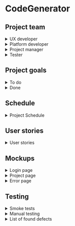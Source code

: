 # CodeGenerator
## Project team
<details>
<summary>UX developer</summary>

### Responsibilities
* Create responsible design;
* Provide proper data transition and information update;
* Create responsible design for different platforms.
</details>

<details>
<summary>Platform developer</summary>

### Responsibilities
* Handle library releases
* Provide documentation for the user-library
* Cross-platform developing
</details>

<details>
<summary>Project manager</summary>

### Responsibilities
* Inform stakeholders on the updates and developing progress
* Supply proper user-stories and stakeholders' requirements
* Handle project releases
</details>

<details>
<summary>Tester</summary>

### Responsibilities
* Confirm project usability
* Test updating and supply testing chain
</details>

## Project goals
<details>
<summary>To do</summary>

- [ ] Create user-friendly interface to help user get along with libriary
- [ ] Craete Nuget libriary to share code within other programmers
- [ ] Create web-page to share updates, news and tutorials
- [ ] Integrate project for different platforms.
- [ ] Support different programming languages.
- [ ] Provide cloud data storage
- [ ] Create cross-device code imports and exports.
</details>
<details>
<summary>Done</summary>

</details>

## Schedule
<details>
<summary>
Project Schedule
</summary>

![Code generator schedule](https://github.com/IhorMruchko/CodeGenerator/assets/55592478/d891f6ea-9c54-4cfd-9edb-da6f0027f376?raw=true)

</details>

## User stories
<details>
<summary> 
User stories
</summary>

<table>
    <thead>
        <tr>
            <th>№</th>
            <th>Title</th>
            <th>Priority</th>
            <th>Estimate</th>
        </tr>
    </thead>
    <tbody>
        <tr>
            <td>1</td>
            <td>Sign up</td>
            <td>High</td>
            <td>2 days</td>
        </tr>
      <tr>
        <td colspan=4 width=500>
          <b>User Story:</b> </br>
          As a user, </br>
          I want to get access to the full functionality of the application </br>
          so that all actions can be saved and restored. </br>
        </td>
      </tr>
      <tr>
        <td colspan=4>
          <b>Acceptance Criteria:</b> </br>
          Given unregistered user without an account. </br>
          When user registers. </br>
          Then give an access to the application features. </br>
        </td>
      </tr>
      <tr>
        <td>2</td>
        <td>Log in</td>
        <td>High</td>
        <td>2 days</td>
      </tr>
      <tr>
        <td colspan=4 width=500>
          <b>User Story:</b> </br>
          As a registered user, </br>
          I want to access my generated code and saved templates for it </br>
          so that can simplify code storaging and sharing. </br>
        </td>
      </tr>
      <tr>
        <td colspan=4>
          <b>Acceptance Criteria:</b> </br>
          Given registered user. </br>
          When he enteres right username and password. </br>
          Then give him an access to his code and data. </br>
        </td>
      </tr>
    <tr>
      <td>3</td>
      <td>Autorization and security</td>
      <td>High</td>
      <td>5 hours</td>
    </tr>
    <tr>
      <td colspan=4 width=500>
        <b>User Story:</b> </br>
        As a registered user, </br>
        I want to be sure that my code will be secured </br>
        so that save my code from the unacceptable access. </br>
      </td>
    </tr>
    <tr>
      <td colspan=4>
        <b>Acceptance Criteria:</b> </br>
        Given user. </br>
        When he tries to enter username or password and one of them is wrong. </br>
        Then send him e-mail about these attemps. </br>
      </td>
    </tr>
  <tr>
    <td>4</td>
    <td>Reset password</td>
    <td>High</td>
    <td>3 hours</td>
  </tr>
  <tr>
    <td colspan=4 width=500>
      <b>User Story:</b> </br>
      As a registered user, </br>
      I want to reset my password in case I forgotten it </br>
      so that makes easely enter the application. </br>
    </td>
  </tr>
  <tr>
    <td colspan=4>
      <b>Acceptance Criteria:</b> </br>
      Given registered user with forgotten password. </br>
      When user press forgot password button. </br>
      Then email with password reset token send. </br>
    </td>
  </tr>
  <tr>
    <td>5</td>
    <td>Double verification</td>
    <td>Default</td>
    <td>7 hours</td>
  </tr>
  <tr>
    <td colspan=4 width=500>
      <b>User Story:</b> </br>
      As a registered user, </br>
      I want to set double verification </br>
      so that makes my account more secured. </br>
    </td>
  </tr>
  <tr>
    <td colspan=4>
      <b>Acceptance Criteria:</b> </br>
      Given registered user with provided phone number and turned on double notification setting </br>
      When user enters the application </br>
      Then special code will be send to the his phone number </br>
    </td>
  </tr>
 <tr>
    <td>6</td>
    <td>Multilingual support</td>
    <td>Default</td>
    <td>7 hours</td>
  </tr>
  <tr>
    <td colspan=4 width=500>
      <b>User Story:</b> </br>
      As a registered user, </br>
      I want to set my native language of the UI </br>
      so that gives an clear understanding of what is displayed. </br>
    </td>
  </tr>
  <tr>
    <td colspan=4>
      <b>Acceptance Criteria:</b> </br>
      Given registered user </br>
      When user changes language settings </br>
      Then all specified translatable blocks will be translated. </br>
    </td>
  </tr>
<tr>
    <td>7</td>
    <td>Manual language edit</td>
    <td>Low</td>
    <td>3 days</td>
  </tr>
  <tr>
    <td colspan=4 width=500>
      <b>User Story:</b> </br>
      As a registerd user, </br>
      I want to be able to add my own translation if I am a native speaker </br>
      so that helps the application to grow and increase usability of the project. </br>
    </td>
  </tr>
  <tr>
    <td colspan=4>
      <b>Acceptance Criteria:</b> </br>
      Given registered user </br>
      When user provides translations of the specific UI item </br>
      Then this data will be saved as a custom user translation dictionary and it will be possible to suggest this translation as an translation on the application level. </br>
    </td>
  </tr>
<tr>
    <td>8</td>
    <td>Suggest translation</td>
    <td>Low</td>
    <td>7 hours</td>
  </tr>
  <tr>
    <td colspan=4 width=500>
      <b>User Story:</b> </br>
      As a registered user with a custom translation, </br>
      I want to suggest this translation for developers to add this one to the application in the future release </br>
      so that helps extend translational base of the application. </br>
    </td>
  </tr>
  <tr>
    <td colspan=4>
      <b>Acceptance Criteria:</b> </br>
      Given registered user with custom translation </br>
      When suggest button on the localization setting page pressed </br>
      Then this request sends to the developer, converted as itegratable code. </br>
    </td>
  </tr>
<tr>
    <td>9</td>
    <td>Differrent themes</td>
    <td>Low</td>
    <td>8 hours</td>
  </tr>
  <tr>
    <td colspan=4 width=500>
      <b>User Story:</b> </br>
      As a registered user, </br>
      I want to change UI appearence </br>
      so that can make UI more friendly and flexible. </br>
    </td>
  </tr>
  <tr>
    <td colspan=4>
      <b>Acceptance Criteria:</b> </br>
      Given registered user </br>
      When user changes the theme setting on the setting page </br>
      Then UI will be updated on the specified theme </br>
    </td>
  </tr>
<tr>
    <td>10</td>
    <td>Get access to the theme base</td>
    <td>Low</td>
    <td>3 hours</td>
  </tr>
  <tr>
    <td colspan=4 width=500>
      <b>User Story:</b> </br>
      As a registered user, </br>
      I want to be able to install different themes </br>
      so that makes UI more flexible and adaptable. </br>
    </td>
  </tr>
  <tr>
    <td colspan=4>
      <b>Acceptance Criteria:</b> </br>
      Given registered user </br>
      When user instals theme to the application </br>
      Then it can be visible on the theme setting </br>
    </td>
  </tr>
<tr>
    <td>11</td>
    <td>Add ability to create custom theme</td>
    <td>Low</td>
    <td>5 hours</td>
  </tr>
  <tr>
    <td colspan=4 width=500>
      <b>User Story:</b> </br>
      As a user-programmer or user, </br>
      I want to be able to create custom theme and apload it to the themes' base </br>
      so that helps extend application functionality and apearence. </br>
    </td>
  </tr>
  <tr>
    <td colspan=4>
      <b>Acceptance Criteria:</b> </br>
      Given registered user </br>
      When he set up custom theme </br>
      Then suggest him to upload this theme to the application base. In case user agreed - updload this to the public access. </br>
    </td>
  </tr>
<tr>
    <td>12</td>
    <td>Create code-generation project</td>
    <td>High</td>
    <td>5 days</td>
  </tr>
  <tr>
    <td colspan=4 width=500>
      <b>User Story:</b> </br>
      As a registered user, </br>
      I want to create new project </br>
      so that I can generate my new code. </br>
    </td>
  </tr>
  <tr>
    <td colspan=4>
      <b>Acceptance Criteria:</b> </br>
      Given registered user </br>
      When user press "Craete" button on the code generation screan </br>
      Then new project will be created, saved and be visible for the user on the projects screan. </br>
    </td>
  </tr>
<tr>
    <td>13</td>
    <td>View all created projects</td>
    <td>High</td>
    <td>4 days</td>
  </tr>
  <tr>
    <td colspan=4 width=500>
      <b>User Story:</b> </br>
      As a registered user, </br>
      I want to be able to see all my projects created via the application </br>
      so that I can access any project to view all generated code. </br>
    </td>
  </tr>
  <tr>
    <td colspan=4>
      <b>Acceptance Criteria:</b> </br>
      Given registered user </br>
      When user opens projects screan </br>
      Then all his projects will be loaded and displayed on the latest version of them </br>
    </td>
  </tr>
<tr>
    <td>14</td>
    <td>Change projects view type</td>
    <td>Default</td>
    <td>2 days</td>
  </tr>
  <tr>
    <td colspan=4 width=500>
      <b>User Story:</b> </br>
      As a registered user, </br>
      I want to be able to view all my projects in different vays (as treeview, as galery view) </br>
      so that makes code finding easy. </br>
    </td>
  </tr>
  <tr>
    <td colspan=4>
      <b>Acceptance Criteria:</b> </br>
      Given registered user on the projects screan </br>
      When user changes apearene of the view to another one </br>
      Then all projects will be displayed in selected view.  </br>
    </td>
  </tr>
<tr>
    <td>15</td>
    <td>Make project view editable</td>
    <td>Low</td>
    <td>2 hours</td>
  </tr>
  <tr>
    <td colspan=4 width=500>
      <b>User Story:</b> </br>
      As a user-programmer, </br>
      I want to create my own apearence using application </br>
      so that extends application functionality dinamicly. </br>
    </td>
  </tr>
  <tr>
    <td colspan=4>
      <b>Acceptance Criteria:</b> </br>
      Given registered programming user </br>
      When he generates code to display projects and send it to the application developers. </br>
      Then suggested view will be added to the application. </br>
    </td>
  </tr>
<tr>
    <td>16</td>
    <td>View specific code project</td>
    <td>High</td>
    <td>1 week</td>
  </tr>
  <tr>
    <td colspan=4 width=500>
      <b>User Story:</b> </br>
      As a registered user, </br>
      I want to open specific project to view generated code </br>
      so that I can user this code repeatedly. </br>
    </td>
  </tr>
  <tr>
    <td colspan=4>
      <b>Acceptance Criteria:</b> </br>
      Given registered user on the projects screan </br>
      When user presses on the specific project view  </br>
      Then he will be redirected to the project code view page </br>
    </td>
  </tr>
<tr>
    <td>17</td>
    <td>Edit project code</td>
    <td>High</td>
    <td>2 weeks</td>
  </tr>
  <tr>
    <td colspan=4 width=500>
      <b>User Story:</b> </br>
      As a registered user, </br>
      I want to be able to edit my code within the application </br>
      so that I can modify code without using any other code-editors. </br>
    </td>
  </tr>
  <tr>
    <td colspan=4>
      <b>Acceptance Criteria:</b> </br>
      Given registered user on the specific project view screan</br>
      When he presses edit button </br>
      Then specific project view turns into mutable code-base. </br>
    </td>
  </tr>
<tr>
    <td>18</td>
    <td>Upload existing files to the application</td>
    <td>High</td>
    <td>2 weeks</td>
  </tr>
  <tr>
    <td colspan=4 width=500>
      <b>User Story:</b> </br>
      As a registered user, </br>
      I want to be able to upload existing project to the application</br>
      so that will increase usablity of the application with another code-editors. </br>
    </td>
  </tr>
  <tr>
    <td colspan=4>
      <b>Acceptance Criteria:</b> </br>
      Given registered user </br>
      When user presses "Add" button on the projects screan </br>
      Then give user an opportunity to select localy stored code and upload this file to the appication. </br>
    </td>
  </tr>
<tr>
    <td>19</td>
    <td>Upload files to the specific project</td>
    <td>High</td>
    <td>3 days</td>
  </tr>
  <tr>
    <td colspan=4 width=500>
      <b>User Story:</b> </br>
      As a registered user, </br>
      I want to upload some files, not all project to the application </br>
      so that will maka application's projects more editable and flexible. </br>
    </td>
  </tr>
  <tr>
    <td colspan=4>
      <b>Acceptance Criteria:</b> </br>
      Given registered user on the specific project view screan </br>
      When user presses "Add" button </br>
      Then open file explorer and upload selected file(s) to the project code base </br>
    </td>
  </tr>
<tr>
    <td>20</td>
    <td>Delete some files from the project</td>
    <td>High</td>
    <td>6 hours</td>
  </tr>
  <tr>
    <td colspan=4 width=500>
      <b>User Story:</b> </br>
      As a registered user, </br>
      I want to delete the project I have created </br>
      so that remove all unnessesary code from my viewer. </br>
    </td>
  </tr>
  <tr>
    <td colspan=4>
      <b>Acceptance Criteria:</b> </br>
      Given registered user on the specific project view screan </br>
      When user hover over the file </br>
      Then display the delete button and after pressign delete the file(s) from the project </br>
    </td>
  </tr>
<tr>
    <td>21</td>
    <td>Ensure deletion</td>
    <td>High</td>
    <td>2 hours</td>
  </tr>
  <tr>
    <td colspan=4 width=500>
      <b>User Story:</b> </br>
      As a user </br>
      I want to be warned before the deletion of the file(s) </br>
      so that can save me from the deletion of the wrong files. </br>
    </td>
  </tr>
  <tr>
    <td colspan=4>
      <b>Acceptance Criteria:</b> </br>
      Given registeed user </br>
      When he presses delete button on the file view</br>
      Then display warning dialog including all files that will be deleted after confirming </br>
    </td>
  </tr>
<tr>
    <td>22</td>
    <td>Syncronize deletion of the file</td>
    <td>Default</td>
    <td>4 hours</td>
  </tr>
  <tr>
    <td colspan=4 width=500>
      <b>User Story:</b> </br>
      As a registered user, </br>
      I want to be able to delete file not only from the application and even from my computer </br>
      so that saves time of edition project in several places. </br>
    </td>
  </tr>
  <tr>
    <td colspan=4>
      <b>Acceptance Criteria:</b> </br>
      Given registed user with confirmed deletion  </br>
      When warning dialog appears, suggest user to delete files on his computer </br>
      Then delete files not only from the application but on the user's computer </br>
    </td>
  </tr>
<tr>
    <td>23</td>
    <td>All project deletion</td>
    <td>High</td>
    <td>2 days</td>
  </tr>
  <tr>
    <td colspan=4 width=500>
      <b>User Story:</b> </br>
      As a registered user, </br>
      I want to delete all project from the application </br>
      so that can remove unused code bases from the application. </br>
    </td>
  </tr>
  <tr>
    <td colspan=4>
      <b>Acceptance Criteria:</b> </br>
      Given registered user </br>
      When user presses delete button on the project after hovering above it </br>
      Then remove project reference from the application </br>
    </td>
  </tr>
<tr>
    <td>24</td>
    <td>Warning on project deletion</td>
    <td>High</td>
    <td>3 hours</td>
  </tr>
  <tr>
    <td colspan=4 width=500>
      <b>User Story:</b> </br>
      As a registered user, </br>
      I want to be warned that I am about to delete the project </br>
      so that saves me from the deletion of the wrong project. </br>
    </td>
  </tr>
  <tr>
    <td colspan=4>
      <b>Acceptance Criteria:</b> </br>
      Given registered user </br>
      When user presses delete project button </br>
      Then warning dialog will apear. </br>
    </td>
  </tr>
<tr>
    <td>25</td>
    <td>Delete all project on the computer</td>
    <td>Low</td>
    <td>2 hours</td>
  </tr>
  <tr>
    <td colspan=4 width=500>
      <b>User Story:</b> </br>
      As a registered user, </br>
      I want to delete project from the computer via the application </br>
      so that syncrhonize updates for different other applications. </br>
    </td>
  </tr>
  <tr>
    <td colspan=4>
      <b>Acceptance Criteria:</b> </br>
      Given registered user </br>
      When warning dialog apeares </br>
      Then suggest user to delete this project from his computer. </br>
    </td>
  </tr>
<tr>
    <td>26</td>
    <td>Adaptive programing language</td>
    <td>Default</td>
    <td>2 weeks</td>
  </tr>
  <tr>
    <td colspan=4 width=500>
      <b>User Story:</b> </br>
      As a user or programer-user, </br>
      I want to generate code for different programing languages </br>
      so that estends usability and grouping of the projects. </br>
    </td>
  </tr>
  <tr>
    <td colspan=4>
      <b>Acceptance Criteria:</b> </br>
      Given registered user or programmer-user </br>
      When he creates or addes new files to the project </br>
      Then suggest to select programming language </br>
    </td>
  </tr>
<tr>
    <td>27</td>
    <td>Responsible code structures</td>
    <td>High</td>
    <td>2 weeks</td>
  </tr>
  <tr>
    <td colspan=4 width=500>
      <b>User Story:</b> </br>
      As a registered user, </br>
      I want to see all possible code structures that can be generated within current working scope </br>
      so that simplifies code-generation setting. </br>
    </td>
  </tr>
  <tr>
    <td colspan=4>
      <b>Acceptance Criteria:</b> </br>
      Given registered user </br>
      When user works on the project </br>
      Then suggest next possible option on each generation step </br>
    </td>
  </tr>
<tr>
    <td>28</td>
    <td>Preview generation code</td>
    <td>High</td>
    <td>1 week</td>
  </tr>
  <tr>
    <td colspan=4 width=500>
      <b>User Story:</b> </br>
      As a registered user, </br>
      I want to preview generated code based on my settings </br>
      so that gives an opportunity to edit generation settings without actual generation. </br>
    </td>
  </tr>
  <tr>
    <td colspan=4>
      <b>Acceptance Criteria:</b> </br>
      Given registered user with draft code generation scenario </br>
      When user presses "preview" button </br>
      Then display how this code will be generated without actual generation. </br>
    </td>
  </tr>
<tr>
    <td>29</td>
    <td>Generate code</td>
    <td>High</td>
    <td>1 week</td>
  </tr>
  <tr>
    <td colspan=4 width=500>
      <b>User Story:</b> </br>
      As a registered user, </br>
      I want to generate my code after all is set up </br>
      so that can modify my code base. </br>
    </td>
  </tr>
  <tr>
    <td colspan=4>
      <b>Acceptance Criteria:</b> </br>
      Given registered user with all settings set </br>
      When user presses "generate" button </br>
      Then execute code generation on the user generation settings </br>
    </td>
  </tr>
<tr>
    <td>30</td>
    <td>Generate all user settings</td>
    <td>High</td>
    <td>2 weeks</td>
  </tr>
  <tr>
    <td colspan=4 width=500>
      <b>User Story:</b> </br>
      As a registered user, </br>
      I want to generate multiple files at once </br>
      so that make generation process easier. </br>
    </td>
  </tr>
  <tr>
    <td colspan=4>
      <b>Acceptance Criteria:</b> </br>
      Given registered user on the generation settigns page </br>
      When he presses "generate all" </br>
      Then generate all settings into files </br>
    </td>
  </tr>
<tr>
    <td>31</td>
    <td>Display generation process</td>
    <td>Default</td>
    <td>5 hours</td>
  </tr>
  <tr>
    <td colspan=4 width=500>
      <b>User Story:</b> </br>
      As a registered user, </br>
      I want to see the generation progress </br>
      so that gives me an understanding on what stage generation is. </br>
    </td>
  </tr>
  <tr>
    <td colspan=4>
      <b>Acceptance Criteria:</b> </br>
      Given registered user</br>
      When user is waiting untill code generates </br>
      Then display generation progress </br>
    </td>
  </tr>
<tr>
    <td>32</td>
    <td>Display errors</td>
    <td>High</td>
    <td>3 days</td>
  </tr>
  <tr>
    <td colspan=4 width=500>
      <b>User Story:</b> </br>
      As a registered user, </br>
      I want to know the reason why code was not generated </br>
      so that gives my understanding what should I change in the settings. </br>
    </td>
  </tr>
  <tr>
    <td colspan=4>
      <b>Acceptance Criteria:</b> </br>
      Given registered user with generation in progress </br>
      When generation goes failed </br>
      Then display the error and give a help to solve this problem </br>
    </td>
  </tr>
<tr>
    <td>33</td>
    <td>Store error localy</td>
    <td>High</td>
    <td>2 days</td>
  </tr>
  <tr>
    <td colspan=4 width=500>
      <b>User Story:</b> </br>
      As a registered user, </br>
      I want to see the errors on generation to know how to fix them in the future </br>
      so that simplify code creation. </br>
    </td>
  </tr>
  <tr>
    <td colspan=4>
      <b>Acceptance Criteria:</b> </br>
      Given registered user with failed code generation </br>
      When user closes the failing message viewer </br>
      Then store this error on the "Failed" tab to be able to view this message again </br>
    </td>
  </tr>
<tr>
    <td>34</td>
    <td>Delete error messages</td>
    <td>Default</td>
    <td>2 hours</td>
  </tr>
  <tr>
    <td colspan=4 width=500>
      <b>User Story:</b> </br>
      As a registered user, </br>
      I want to delete unused error messages </br>
      so that make all errors up-to-date and in use. </br>
    </td>
  </tr>
  <tr>
    <td colspan=4>
      <b>Acceptance Criteria:</b> </br>
      Given registered user with saved generation error </br>
      When user presses delete button on the specific error displayer </br>
      Then delete this error message from the list </br>
    </td>
  </tr>
<tr>
    <td>35</td>
    <td>Relative erorr messages</td>
    <td>Default > High</td>
    <td>4 days</td>
  </tr>
  <tr>
    <td colspan=4 width=500>
      <b>User Story:</b> </br>
      As a registered user, </br>
      I want to be able to track the palace where error occured </br>
      so that simplify fixing process. </br>
    </td>
  </tr>
  <tr>
    <td colspan=4>
      <b>Acceptance Criteria:</b> </br>
      Given registered user with generation failed message in list </br>
      When he presses "go to" button </br>
      Then redirect user to the file or project where this error occured </br>
    </td>
  </tr>
<tr>
    <td>36</td>
    <td>Integrate git</td>
    <td>High</td>
    <td>1 week 4 days</td>
  </tr>
  <tr>
    <td colspan=4 width=500>
      <b>User Story:</b> </br>
      As a registered user, </br>
      I want to be able to have different versions of the project </br>
      so that simplifies development process. </br>
    </td>
  </tr>
  <tr>
    <td colspan=4>
      <b>Acceptance Criteria:</b> </br>
      Given registered user with project in development </br>
      When user want to change version of the project </br>
      Then use git to control code changes with all git functionality </br>
    </td>
  </tr>
<tr>
    <td>37</td>
    <td>Cross-platform access</td>
    <td>Default</td>
    <td>4 weeks</td>
  </tr>
  <tr>
    <td colspan=4 width=500>
      <b>User Story:</b> </br>
      As a registered user, </br>
      I want to have an access to my projects from different platforms (web, desktop, mobile) </br>
      so that make user experience better. </br>
    </td>
  </tr>
  <tr>
    <td colspan=4>
      <b>Acceptance Criteria:</b> </br>
      Given registered user </br>
      When user enteres his account from another device </br>
      Then give him access to the projects </br>
    </td>
  </tr>
<tr>
    <td>38</td>
    <td>Collaborations</td>
    <td>Default</td>
    <td>4 days</td>
  </tr>
  <tr>
    <td colspan=4 width=500>
      <b>User Story:</b> </br>
      As a registered user, </br>
      I want to collaborate on different projects with my team </br>
      so that speed up development process. </br>
    </td>
  </tr>
  <tr>
    <td colspan=4>
      <b>Acceptance Criteria:</b> </br>
      Given registered user </br>
      When user adds another accounts to the collaboration for specifict project </br>
      Then give that users access to the project </br>
    </td>
  </tr>
<tr>
    <td>39</td>
    <td>Create templates for code structures</td>
    <td>Default</td>
    <td>2 days</td>
  </tr>
  <tr>
    <td colspan=4 width=500>
      <b>User Story:</b> </br>
      As a registered user | programmer, </br>
      I want to extend templates for the code structures </br>
      so that generate code in the best way. </br>
    </td>
  </tr>
  <tr>
    <td colspan=4>
      <b>Acceptance Criteria:</b> </br>
      Given registered user </br>
      When user add template to the code base </br>
      Then save this template for the specific code structure and display it on the creation|edition progress </br>
    </td>
  </tr>
<tr>
    <td>40</td>
    <td>Code structures display</td>
    <td>Default</td>
    <td>2 days</td>
  </tr>
  <tr>
    <td colspan=4 width=500>
      <b>User Story:</b> </br>
      As a registered user, </br>
      I want to view all possible code structures for specific programming language</br>
      so that give a vision of the codding process. </br>
    </td>
  </tr>
  <tr>
    <td colspan=4>
      <b>Acceptance Criteria:</b> </br>
      Given registered/not registered user </br>
      When user opens "Code strucutres" screan </br>
      Then display all code strucutres that are related to specific codding language </br>
    </td>
  </tr>
<tr>
    <td>41</td>
    <td>Change programing language</td>
    <td>Default</td>
    <td>1 day</td>
  </tr>
  <tr>
    <td colspan=4 width=500>
      <b>User Story:</b> </br>
      As a common user, </br>
      I want to change programing language on the code structures page </br>
      so that simplify code generation for different languages. </br>
    </td>
  </tr>
  <tr>
    <td colspan=4>
      <b>Acceptance Criteria:</b> </br>
      Given user </br>
      When user changes programing language on the "code strucuters" screan </br>
      Then update code structures view with proper information for the selected programing language </br>
    </td>
  </tr>
<tr>
    <td>42</td>
    <td>View specific code structure</td>
    <td>Default</td>
    <td>3 days</td>
  </tr>
  <tr>
    <td colspan=4 width=500>
      <b>User Story:</b> </br>
      As a default user, </br>
      I want to view all code structures accessable from the application </br>
      so that simplify development process. </br>
    </td>
  </tr>
  <tr>
    <td colspan=4>
      <b>Acceptance Criteria:</b> </br>
      Given user </br>
      When user clicks on the specific code strucure view </br>
      Then redirect him to the code structure details page </br>
    </td>
  </tr>
<tr>
    <td>43</td>
    <td>Manage code strucures templages</td>
    <td>High</td>
    <td>2 days</td>
  </tr>
  <tr>
    <td colspan=4 width=500>
      <b>User Story:</b> </br>
      As a registered user, </br>
      I want to save default templates for the code strucutres </br>
      so that enshure application will contains default templates anyway. </br>
    </td>
  </tr>
  <tr>
    <td colspan=4>
      <b>Acceptance Criteria:</b> </br>
      Given user try to work with templates </br>
      When user works with default (build-in) templates </br>
      Then synchronize that template with up-to-date version of the application template </br>
    </td>
  </tr>
<tr>
    <td>44</td>
    <td>View all templates</td>
    <td>Priority</td>
    <td>Estimated time</td>
  </tr>
  <tr>
    <td colspan=4 width=500>
      <b>User Story:</b> </br>
      As a registered user, </br>
      I want to view all templates that I created </br>
      so that simplify finding and editing this template if needed. </br>
    </td>
  </tr>
  <tr>
    <td colspan=4>
      <b>Acceptance Criteria:</b> </br>
      Given registered user with provided code strucuters tempaltes </br>
      When user navigates to the "Templates" screan </br>
      Then display all user templates on that page </br>
    </td>
  </tr>
<tr>
    <td>45</td>
    <td>View tempaltes for code structure</td>
    <td>High</td>
    <td>1 day</td>
  </tr>
  <tr>
    <td colspan=4 width=500>
      <b>User Story:</b> </br>
      As a registered user, </br>
      I want to view all templates for the specific code structure </br>
      so that give access to work with templates directly. </br>
    </td>
  </tr>
  <tr>
    <td colspan=4>
      <b>Acceptance Criteria:</b> </br>
      Given any user </br>
      When user selects specific code strcuture and navigates to the templates screan</br>
      Then display all templates for the user that relates to that code strucutre </br>
    </td>
  </tr>
<tr>
    <td>46</td>
    <td>Make all views filterable</td>
    <td>High</td>
    <td>4 days</td>
  </tr>
  <tr>
    <td colspan=4 width=500>
      <b>User Story:</b> </br>
      As a registered user, </br>
      I want to filter different views based on some criteria </br>
      so that simplify searching needed data. </br>
    </td>
  </tr>
  <tr>
    <td colspan=4>
      <b>Acceptance Criteria:</b> </br>
      Given registered user on any data screan </br>
      When user creates criteria </br>
      Then filter all the data based on this criteria </br>
    </td>
  </tr>
<tr>
    <td>47</td>
    <td>Make all view screans sortable</td>
    <td>High</td>
    <td>4 days</td>
  </tr>
  <tr>
    <td colspan=4 width=500>
      <b>User Story:</b> </br>
      As a registered user, </br>
      I want to sort different information of the application </br>
      so that simplify searching information. </br>
    </td>
  </tr>
  <tr>
    <td colspan=4>
      <b>Acceptance Criteria:</b> </br>
      Given registered user on the data view screan </br>
      When user gives sort by and sorting order information </br>
      Then sort all data on that screan </br>
    </td>
  </tr>
<tr>
    <td>48</td>
    <td>Appearence settings</td>
    <td>Low</td>
    <td>1 week</td>
  </tr>
  <tr>
    <td colspan=4 width=500>
      <b>User Story:</b> </br>
      As a registered user, </br>
      I want to change application preferences </br>
      so that edit application for suitable view. </br>
    </td>
  </tr>
  <tr>
    <td colspan=4>
      <b>Acceptance Criteria:</b> </br>
      Given registered user</br>
      When user changes values on the settings screan and saves changes </br>
      Then update view of the application (font settings, displayment settings etc.) </br>
    </td>
  </tr>
<tr>
    <td>49</td>
    <td>Suggestions</td>
    <td>High</td>
    <td>3 days</td>
  </tr>
  <tr>
    <td colspan=4 width=500>
      <b>User Story:</b> </br>
      As a registered user, </br>
      I want to give a suggestion on certain topic</br>
      so that gives a connection with development team to add new features. </br>
    </td>
  </tr>
  <tr>
    <td colspan=4>
      <b>Acceptance Criteria:</b> </br>
      Given registered user </br>
      When user presses "Suggest" button </br>
      Then suggestion form apeares with fields needed for a suggestion and send it to the project manager </br>
    </td>
  </tr>
<tr>
    <td>50</td>
    <td>Report issue</td>
    <td>High</td>
    <td>3 days</td>
  </tr>
  <tr>
    <td colspan=4 width=500>
      <b>User Story:</b> </br>
      As a user|registered user|programmer-user, </br>
      I want to report issue if found one </br>
      so that gives a connection with developer team on bug findings. </br>
    </td>
  </tr>
  <tr>
    <td colspan=4>
      <b>Acceptance Criteria:</b> </br>
      Given any user </br>
      When user founds bug and press "Report issue" </br>
      Then issue form apeares and sends to the lead developer. </br>
    </td>
  </tr>
</tbody>
</table>

</details>

## Mockups
<details>
<summary>Login page</summary>    
    
![Login page](https://github.com/IhorMruchko/CodeGenerator/assets/55592478/d0338133-32b0-4896-b15a-c025bc29de77?raw=true)
</details>

<details>
<summary>Project page</summary>

![Project page](https://github.com/IhorMruchko/CodeGenerator/assets/55592478/cb78681e-49e0-4f8c-9470-f8412889f0e0?raw=true)
</details>

<details>
<summary>Error page</summary>

![Error page](https://github.com/IhorMruchko/CodeGenerator/assets/55592478/98120b19-17c1-4868-95c1-25f843e29035?raw=true)
</details>

## Testing
<details>
<summary>Smoke tests</summary>    

[Smoke testing.pdf](https://github.com/IhorMruchko/CodeGenerator/files/15033493/Smoke.testing.pdf)

</details>

<details>
<summary>Manual testing</summary>    

[Manual testing.pdf](https://github.com/IhorMruchko/CodeGenerator/files/15033497/Manual.testing.pdf)

</details>

<details>
<summary>List of found defects</summary>    

[List of found defects.pdf](https://github.com/IhorMruchko/CodeGenerator/files/15033499/List.of.found.defects.pdf)

</details>
